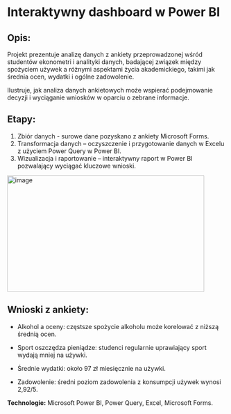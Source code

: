 # Interaktywny dashboard w Power BI

## Opis:
Projekt prezentuje analizę danych z ankiety przeprowadzonej wśród studentów ekonometri i analityki danych, badającej związek między spożyciem używek a różnymi aspektami życia akademickiego, takimi jak średnia ocen, wydatki i ogólne zadowolenie.

Ilustruje, jak analiza danych ankietowych może wspierać podejmowanie decyzji i wyciąganie wniosków w oparciu o zebrane informacje.

## Etapy:
1. Zbiór danych - surowe dane pozyskano z ankiety Microsoft Forms.
2. Transformacja danych – oczyszczenie i przygotowanie danych w Excelu z użyciem Power Query w Power BI.
3. Wizualizacja i raportowanie – interaktywny raport w Power BI pozwalający wyciągać kluczowe wnioski.



<img width="454" height="267" alt="image" src="https://github.com/user-attachments/assets/2c506d6c-406b-4d25-b5be-b7e2a1a48bf6" />

## Wnioski z ankiety: 

- Alkohol a oceny: częstsze spożycie alkoholu może korelować z niższą średnią ocen.

- Sport oszczędza pieniądze: studenci regularnie uprawiający sport wydają mniej na używki.

- Średnie wydatki: około 97 zł miesięcznie na używki.

- Zadowolenie: średni poziom zadowolenia z konsumpcji używek wynosi 2,92/5.


**Technologie:** Microsoft Power BI, Power Query, Excel, Microsoft Forms.
